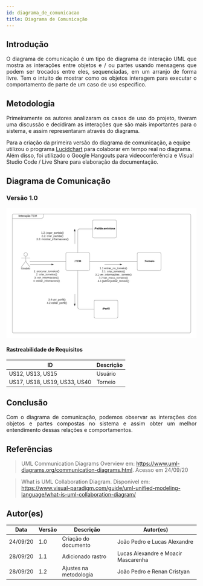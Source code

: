 ```yaml
---
id: diagrama_de_comunicacao
title: Diagrama de Comunicação
---
```



## Introdução

<p align = "justify">
O diagrama de comunicação é um tipo de diagrama de interação UML que mostra as interações entre objetos e / ou partes usando mensagens que podem ser trocados entre eles, sequenciadas, em um arranjo de forma livre. Tem o intuito de mostrar como os objetos interagem para executar o comportamento de parte de um caso de uso específico.
</p>

## Metodologia

<p align = "justify">
Primeiramente os autores analizaram os casos de uso do projeto, tiveram uma discussão e decidiram as interações que são mais importantes para o sistema, e assim representaram através do diagrama.

Para a criação da primeira versão do diagrama de comunicação, a equipe utilizou o programa <a href="https://www.lucidchart.com/">Lucidchart</a> para colaborar em tempo real no diagrama. Além disso, foi utilizado o Google Hangouts para videoconferência e Visual Studio Code / Live Share para elaboração da documentação.
</p>

## Diagrama de Comunicação

### Versão 1.0

![![diagrama de Comunicacao](../assets/diagrama_comunicacao/diagrama_comunicacao.png)](../assets/diagrama_comunicacao/diagrama_comunicacao.png)

#### Rastreabilidade de Requisitos

| ID|Descrição|
|---|---|
|US12, US13, US15 |Usuário|
|US17, US18, US19, US33, US40|Torneio|


## Conclusão

<p align = "justify">
Com o diagrama de comunicação, podemos observar as interações dos objetos e partes compostas no sistema e assim obter um melhor entendimento dessas relações e comportamentos.
</p>

## Referências

> UML Communication Diagrams Overview em: https://www.uml-diagrams.org/communication-diagrams.html. Acesso em 24/09/20

> What is UML Collaboration Diagram. Disponivel em: https://www.visual-paradigm.com/guide/uml-unified-modeling-language/what-is-uml-collaboration-diagram/

## Autor(es)

| Data | Versão | Descrição | Autor(es) |
| -- | -- | -- | -- |
| 24/09/20 | 1.0 | Criação do documento | João Pedro e Lucas Alexandre |
|28/09/20|1.1| Adicionado rastro| Lucas Alexandre e Moacir Mascarenha |
|28/09/20|1.2| Ajustes na metodologia | João Pedro e Renan Cristyan |